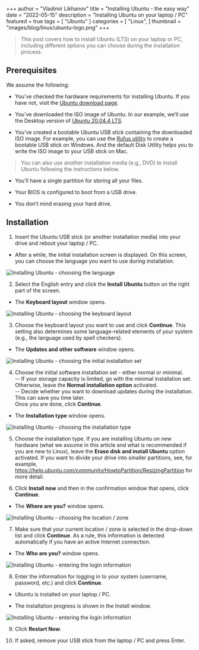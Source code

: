 +++
author = "Vladimir Likhanov"
title = "Installing Ubuntu - the easy way"
date = "2022-05-15"
description = "Installing Ubuntu on your laptop / PC"
featured = true
tags = [
    "Ubuntu"
]
categories = [
    "Linux",
]
thumbnail = "images/blog/linux/ubuntu-logo.png"
+++

> This post covers how to install Ubuntu (LTS) on your laptop or PC, including different options you can choose during the installation process.

## Prerequisites

We assume the following:

* You’ve checked the hardware requirements for installing Ubuntu. If you have not, visit the [Ubuntu download page](https://ubuntu.com/download/desktop).

* You’ve downloaded the ISO image of Ubuntu. In our example, we’ll use the Desktop version of [Ubuntu 20.04.4 LTS](https://ubuntu.com/download/desktop).

* You’ve created a bootable Ubuntu USB stick containing the downloaded ISO image. For example, you can use the [Rufus utility](https://rufus.ie/downloads/) to create a bootable USB stick on Windows. And the default Disk Utility helps you to write the ISO image to your USB stick on Mac.

> You can also use another installation media (e.g., DVD) to install Ubuntu following the instructions below.

* You’ll have a single partition for storing all your files.

* Your BIOS is configured to boot from a USB drive.

* You don’t mind erasing your hard drive.

## Installation

1. Insert the Ubuntu USB stick (or another installation media) into your drive and reboot your laptop / PC.

* After a while, the initial installation screen is displayed. On this screen, you can choose the language you want
to use during installation.

![Installing Ubuntu - choosing the language](/images/blog/linux/ubuntu-installation-choosing-language.png)

2. Select the English entry and click the **Install Ubuntu** button on the right part of the screen.

* The **Keyboard layout** window opens.

![Installing Ubuntu - choosing the keyboard layout](/images/blog/linux/ubuntu-installation-keyboard-layout.png)

3. Choose the keyboard layout you want to use and click **Continue**. This setting also determines some language-related elements of your system (e.g., the language used by spell checkers).

* The **Updates and other software** window opens.

![Installing Ubuntu - choosing the initial installation set](/images/blog/linux/ubuntu-installation-choosing-software.png)

4. Choose the initial software installation set - either normal or minimal. <br/>
-- If your storage capacity is limited, go with the minimal installation set. Otherwise, leave the **Normal installation option** activated.<br/>
-- Decide whether you want to download updates during the installation. This can save you time later.<br/>
Once you are done, click **Continue**.

* The **Installation type** window opens.

![Installing Ubuntu - choosing the installation type](/images/blog/linux/ubuntu-installation-choosing-type.png)

5. Choose the installation type. If you are installing Ubuntu on new hardware (what we assume in this article and what is recommended if you are new to Linux), leave the **Erase disk and install Ubuntu** option activated. If you want to divide your drive into smaller partitions, see, for example, https://help.ubuntu.com/community/HowtoPartition/ResizingPartition for more detail.

6. Click **Install now** and then in the confirmation window that opens, click **Continue**.

* The **Where are you?** window opens.

![Installing Ubuntu - choosing the location / zone](/images/blog/linux/ubuntu-installation-choosing-zone.png)

7. Make sure that your current location / zone is selected in the drop-down list and click **Continue**. As a rule, this information is detected automatically if you have an active Internet connection.

* The **Who are you?** window opens.

![Installing Ubuntu - entering the login information](/images/blog/linux/ubuntu-installation-entering-credentials.png)

8. Enter the information for logging in to your system (username, password, etc.) and click **Continue**.

* Ubuntu is installed on your laptop / PC.

* The installation progress is shown in the Install window.

![Installing Ubuntu - entering the login information](/images/blog/linux/ubuntu-installation-progress.png)

9. Click **Restart Now**.

10. If asked, remove your USB stick from the laptop / PC and press Enter.